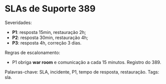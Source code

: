 # SLAs de Suporte 389

Severidades:
- **P1**: resposta 15min, restauração 2h;
- **P2**: resposta 30min, restauração 4h;
- **P3**: resposta 4h, correção 3 dias.

Regras de escalonamento:
- P1 obriga **war room** e comunicação a cada 15 minutos.
Registro do 389.

Palavras-chave: SLA, incidente, P1, tempo de resposta, restauração.
Tags: sla.
